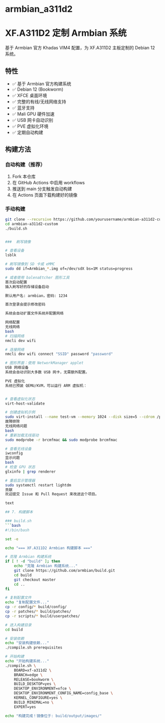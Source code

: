 # armbian_a311d2
# XF.A311D2 定制 Armbian 系统

基于 Armbian 官方 Khadas VIM4 配置，为 XF.A311D2 主板定制的 Debian 12 系统。

## 特性

- ✅ 基于 Armbian 官方构建系统
- ✅ Debian 12 (Bookworm)
- ✅ XFCE 桌面环境
- ✅ 完整的有线/无线网络支持
- ✅ 蓝牙支持
- ✅ Mali GPU 硬件加速
- ✅ USB 网卡自动识别
- ✅ PVE 虚拟化环境
- ✅ 定期自动构建

## 构建方法

### 自动构建（推荐）
1. Fork 本仓库
2. 在 GitHub Actions 中启用 workflows
3. 推送到 main 分支触发自动构建
4. 在 Actions 页面下载构建好的镜像

### 手动构建
```bash
git clone --recursive https://github.com/yourusername/armbian-a311d2-custom
cd armbian-a311d2-custom
./build.sh


###  刷写镜像

# 查看设备
lsblk

# 刷写镜像到 SD 卡或 eMMC
sudo dd if=Armbian_*.img of=/dev/sdX bs=1M status=progress

# 或者使用 balenaEtcher 图形工具
首次启动配置
插入刷写好的存储设备启动

默认用户名: armbian，密码: 1234

首次登录会提示修改密码

系统会自动扩展文件系统并配置网络

网络配置
无线网络
bash
# 扫描网络
nmcli dev wifi

# 连接网络
nmcli dev wifi connect "SSID" password "password"

# 图形界面：使用 NetworkManager applet
USB 网络设备
系统会自动识别大多数 USB 网卡，无需额外配置。

PVE 虚拟化
系统已预装 QEMU/KVM，可以运行 ARM 虚拟机：


# 查看虚拟化状态
virt-host-validate

# 创建虚拟机示例
sudo virt-install --name test-vm --memory 1024 --disk size=5 --cdrom /path/to/iso
故障排除
无线网络问题
bash
# 重新加载无线驱动
sudo modprobe -r brcmfmac && sudo modprobe brcmfmac

# 查看无线设备
iwconfig
显示问题
bash
# 检查 GPU 状态
glxinfo | grep renderer

# 重启显示管理器
sudo systemctl restart lightdm
贡献
欢迎提交 Issue 和 Pull Request 来改进这个项目。

text

## 7. 构建脚本

### build.sh
```bash
#!/bin/bash

set -e

echo "=== XF.A311D2 Armbian 构建脚本 ==="

# 克隆 Armbian 构建系统
if [ ! -d "build" ]; then
    echo "克隆 Armbian 构建系统..."
    git clone https://github.com/armbian/build.git
    cd build
    git checkout master
    cd ..
fi

# 复制配置文件
echo "复制配置文件..."
cp -r config/* build/config/
cp -r patches/* build/patches/
cp -r scripts/* build/userpatches/

# 进入构建目录
cd build

# 安装依赖
echo "安装构建依赖..."
./compile.sh prerequisites

# 开始构建
echo "开始构建系统..."
./compile.sh \
    BOARD=xf-a311d2 \
    BRANCH=edge \
    RELEASE=bookworm \
    BUILD_DESKTOP=yes \
    DESKTOP_ENVIRONMENT=xfce \
    DESKTOP_ENVIRONMENT_CONFIG_NAME=config_base \
    KERNEL_CONFIGURE=yes \
    BUILD_MINIMAL=no \
    EXPERT=yes

echo "构建完成！镜像位于: build/output/images/"
